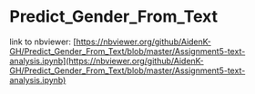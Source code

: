 # Predict_Gender_From_Text

link to nbviewer: [https://nbviewer.org/github/AidenK-GH/Predict_Gender_From_Text/blob/master/Assignment5-text-analysis.ipynb](https://nbviewer.org/github/AidenK-GH/Predict_Gender_From_Text/blob/master/Assignment5-text-analysis.ipynb)


